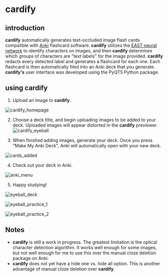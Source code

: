 # cardify

## introduction

**cardify** automatically generates text-occluded image flash cards compatible with [Anki](https://apps.ankiweb.net/) flashcard software.
**cardify** utilizes the [EAST neural network](https://arxiv.org/abs/1704.03155) to identify characters on images, and then **cardify** determines which groups of characters are "text labels" for the image provided. **cardify** redacts every detected label and generates a flashcard for each one. Each flashcard is then automatically filed into an Anki deck that you generate. **cardify's** user interface was developed using the PyQT5 Python package. 

## using cardify

1. Upload an image to **cardify**.

![cardify_homepage](https://user-images.githubusercontent.com/64336024/98883086-c32c0d00-245b-11eb-9c35-3fd386e3153e.png)

2. Choose a deck title, and begin uploading images to be added to your deck. Uploaded images will appear distorted in the **cardify** previewer.
![cardify_eyeball](https://user-images.githubusercontent.com/64336024/98883590-6bda6c80-245c-11eb-9a9d-e27397f28012.png)

3. When finished adding images, generate your deck. Once you press "Make My Anki Deck", Anki will automatically open with your new deck.

![cards_added](https://user-images.githubusercontent.com/64336024/98884025-31250400-245d-11eb-842d-2dd3746831c4.png)

4. Check out your deck in Anki.

![anki_menu](https://user-images.githubusercontent.com/64336024/98884172-7b0dea00-245d-11eb-8bf8-2cf1ba568d61.png)

5. Happy studying!

![eyeball_deck](https://user-images.githubusercontent.com/64336024/98884246-98db4f00-245d-11eb-9965-e3da35b849b2.png)

![eyeball_practice_1](https://user-images.githubusercontent.com/64336024/98884363-d213bf00-245d-11eb-937a-0b03a28ec856.png)

![eyeball_practice_2](https://user-images.githubusercontent.com/64336024/98884345-c45e3980-245d-11eb-82a7-928be53a9800.png)



## Notes

* **cardify** is still a work in progress. The greatest limitation is the optical character detection algorithm. It works well enough for some images, but not well enough for me to use this over the manual cloze deletion package on Anki. 
* **cardify** does not yet have a hide one vs. hide all option. This is another advantage of manual cloze deletion over **cardify**. 
